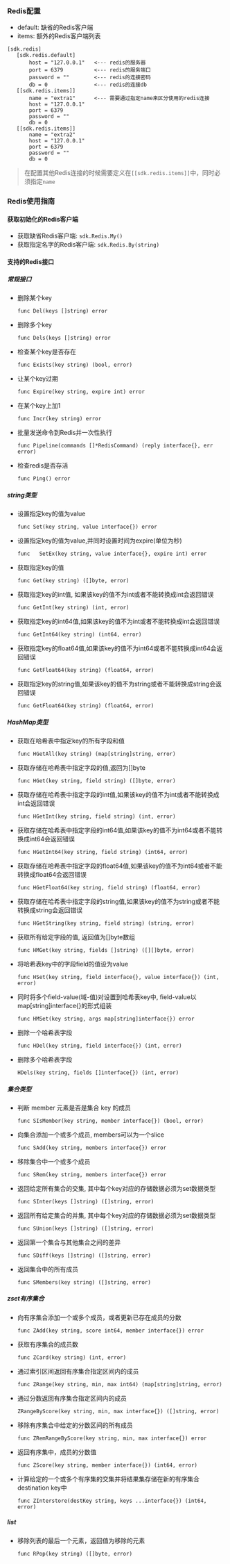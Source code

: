 ### Redis配置

- default: 缺省的Redis客户端
- items: 额外的Redis客户端列表
 
 ```
[sdk.redis]
    [sdk.redis.default]
        host = "127.0.0.1"   <--- redis的服务器
        port = 6379          <--- redis的服务端口
        password = ""        <--- redis的连接密码
        db = 0               <--- redis的连接db
    [[sdk.redis.items]]
        name = "extra1"      <--- 需要通过指定name来区分使用的redis连接
        host = "127.0.0.1"
        port = 6379
        password = ""
        db = 0
    [[sdk.redis.items]]
        name = "extra2"
        host = "127.0.0.1"
        port = 6379
        password = ""
        db = 0
```
> 在配置其他Redis连接的时候需要定义在`[[sdk.redis.items]]`中，同时必须指定`name`

### Redis使用指南
  
#### 获取初始化的Redis客户端
- 获取缺省Redis客户端: `sdk.Redis.My()`
- 获取指定名字的Redis客户端: `sdk.Redis.By(string)`
    
#### 支持的Redis接口

##### 常规接口
- 删除某个key
 
    `func Del(keys []string) error`
    
- 删除多个key

    `func Dels(keys []string) error`
    
- 检查某个key是否存在

    `func Exists(key string) (bool, error)`
    
- 让某个key过期

    `func Expire(key string, expire int) error`
    
- 在某个key上加1

    `func Incr(key string) error`

- 批量发送命令到Redis并一次性执行

    `func Pipeline(commands []*RedisCommand) (reply interface{}, err error)`
     
- 检查redis是否存活

    `func Ping() error`

##### string类型
	
- 设置指定key的值为value
    
    `func Set(key string, value interface{}) error`
    
- 设置指定key的值为value,并同时设置时间为expire(单位为秒)

    `func	SetEx(key string, value interface{}, expire int) error`
    
- 获取指定key的值

    `func Get(key string) ([]byte, error)`
    
- 获取指定key的int值, 如果该key的值不为int或者不能转换成int会返回错误

    `func GetInt(key string) (int, error)`
    
- 获取指定key的int64值,如果该key的值不为int或者不能转换成int会返回错误
    
    `func GetInt64(key string) (int64, error)`
    
- 获取指定key的float64值,如果该key的值不为int64或者不能转换成int64会返回错误

    `func GetFloat64(key string) (float64, error)`
    
- 获取指定key的string值,如果该key的值不为string或者不能转换成string会返回错误

    `func GetFloat64(key string) (float64, error)`

##### HashMap类型

- 获取在哈希表中指定key的所有字段和值
    
    `func HGetAll(key string) (map[string]string, error)`

- 获取存储在哈希表中指定字段的值,返回为[]byte
    
    `func HGet(key string, field string) ([]byte, error)`

- 获取存储在哈希表中指定字段的int值,如果该key的值不为int或者不能转换成int会返回错误

    `func HGetInt(key string, field string) (int, error)`

- 获取存储在哈希表中指定字段的int64值,如果该key的值不为int64或者不能转换成int64会返回错误

    `func HGetInt64(key string, field string) (int64, error)`

- 获取存储在哈希表中指定字段的float64值,如果该key的值不为int64或者不能转换成float64会返回错误

    `func HGetFloat64(key string, field string) (float64, error)`
    
- 获取存储在哈希表中指定字段的string值,如果该key的值不为string或者不能转换成string会返回错误

    `func HGetString(key string, field string) (string, error)`
    
- 获取所有给定字段的值, 返回值为[]byte数组

    `func HMGet(key string, fields []string) ([][]byte, error)`
    
- 将哈希表key中的字段field的值设为value

    `func HSet(key string, field interface{}, value interface{}) (int, error)`

- 同时将多个field-value(域-值)对设置到哈希表key中, field-value以map[string]interface{}的形式组装

    `func HMSet(key string, args map[string]interface{}) error`

- 删除一个哈希表字段

    `func HDel(key string, field interface{}) (int, error)`
    
- 删除多个哈希表字段

    `HDels(key string, fields []interface{}) (int, error)`

##### 集合类型

- 判断 member 元素是否是集合 key 的成员

    `func SIsMember(key string, member interface{}) (bool, error)`
    
- 向集合添加一个或多个成员, members可以为一个slice

    `func SAdd(key string, members interface{}) error`
    
- 移除集合中一个或多个成员

    `func SRem(key string, members interface{}) error`
    
- 返回给定所有集合的交集, 其中每个key对应的存储数据必须为set数据类型

    `func SInter(keys []string) ([]string, error)`
    
- 返回所有给定集合的并集, 其中每个key对应的存储数据必须为set数据类型

    `func SUnion(keys []string) ([]string, error)`

- 返回第一个集合与其他集合之间的差异

    `func SDiff(keys []string) ([]string, error)`

- 返回集合中的所有成员
    
    `func SMembers(key string) ([]string, error)`

##### zset有序集合

- 向有序集合添加一个或多个成员，或者更新已存在成员的分数

    `func ZAdd(key string, score int64, member interface{}) error`
    
- 获取有序集合的成员数

    `func ZCard(key string) (int, error)`
    
- 通过索引区间返回有序集合指定区间内的成员

    `func ZRange(key string, min, max int64) (map[string]string, error)`
    
- 通过分数返回有序集合指定区间内的成员
    
    `ZRangeByScore(key string, min, max interface{}) ([]string, error)`
    
- 移除有序集合中给定的分数区间的所有成员

    `func ZRemRangeByScore(key string, min, max interface{}) error`
    
- 返回有序集中，成员的分数值

    `func ZScore(key string, member interface{}) (int64, error)`

- 计算给定的一个或多个有序集的交集并将结果集存储在新的有序集合destination key中

    `func ZInterstore(destKey string, keys ...interface{}) (int64, error)`

##### list

- 移除列表的最后一个元素，返回值为移除的元素

    `func RPop(key string) ([]byte, error)`


